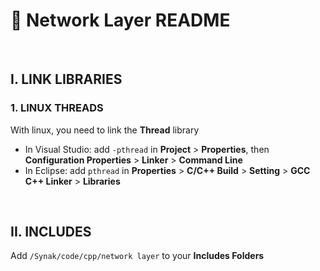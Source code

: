 # :bookmark_tabs: Network Layer README

&#160;

## I. LINK LIBRARIES

### 1. LINUX THREADS
With linux, you need to link the **Thread** library 
* In Visual Studio: add ```-pthread``` in **Project** > **Properties**, then **Configuration Properties** > **Linker** > **Command Line**
* In Eclipse: add ```pthread``` in **Properties** > **C/C++ Build** > **Setting** > **GCC C++ Linker** > **Libraries** 

&#160;

## II. INCLUDES
Add ```/Synak/code/cpp/network layer``` to your **Includes Folders**
